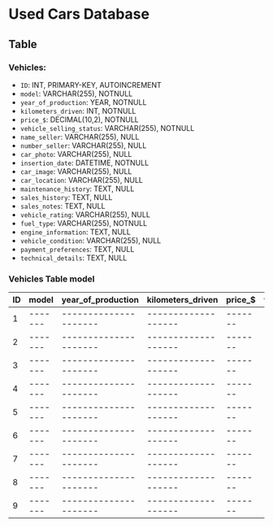# Used Cars Database

## Table

###  **Vehicles:**
   - `ID`: INT, PRIMARY-KEY, AUTOINCREMENT
   - `model`: VARCHAR(255), NOTNULL
   - `year_of_production`: YEAR, NOTNULL
   - `kilometers_driven`: INT, NOTNULL
   - `price_$`: DECIMAL(10,2), NOTNULL
   - `vehicle_selling_status`: VARCHAR(255), NOTNULL
   - `name_seller`: VARCHAR(255), NULL
   - `number_seller`: VARCHAR(255), NULL
   - `car_photo`: VARCHAR(255), NULL
   - `insertion_date`: DATETIME, NOTNULL
   - `car_image`: VARCHAR(255), NULL
   - `car_location`: VARCHAR(255), NULL
   - `maintenance_history`: TEXT, NULL
   - `sales_history`: TEXT, NULL
   - `sales_notes`: TEXT, NULL
   - `vehicle_rating`: VARCHAR(255), NULL
   - `fuel_type`: VARCHAR(255), NOTNULL
   - `engine_information`: TEXT, NULL
   - `vehicle_condition`: VARCHAR(255), NULL
   - `payment_preferences`: TEXT, NULL
   - `technical_details`: TEXT, NULL


### Vehicles Table model

| ID | model | year_of_production | kilometers_driven | price_$ | vehicle_selling_status | name_seller | number_seller | car_photo | insertion_date | car_image | car_location | maintenance_history | sales_history | sales_notes | vehicle_rating | fuel_type | engine_information | vehicle_condition | payment_preferences | technical_details |
|----|-------|---------------------|-------------------|-------|-------------------------|-------------|---------------|-----------|----------------|-----------|--------------|----------------------|---------------|-------------|-----------------|-----------|----------------------|---------------------|----------------------|-------------------|
| 1  |-------|---------------------|-------------------|-------|-------------------------|-------------|---------------|-----------|----------------|-----------|--------------|----------------------|---------------|-------------|-----------------|-----------|----------------------|---------------------|----------------------|-------------------|
| 2  |-------|---------------------|-------------------|-------|-------------------------|-------------|---------------|-----------|----------------|-----------|--------------|----------------------|---------------|-------------|-----------------|-----------|----------------------|---------------------|----------------------|-------------------|
| 3  |-------|---------------------|-------------------|-------|-------------------------|-------------|---------------|-----------|----------------|-----------|--------------|----------------------|---------------|-------------|-----------------|-----------|----------------------|---------------------|----------------------|-------------------|
| 4  |-------|---------------------|-------------------|-------|-------------------------|-------------|---------------|-----------|----------------|-----------|--------------|----------------------|---------------|-------------|-----------------|-----------|----------------------|---------------------|----------------------|-------------------|
| 5  |-------|---------------------|-------------------|-------|-------------------------|-------------|---------------|-----------|----------------|-----------|--------------|----------------------|---------------|-------------|-----------------|-----------|----------------------|---------------------|----------------------|-------------------|
| 6  |-------|---------------------|-------------------|-------|-------------------------|-------------|---------------|-----------|----------------|-----------|--------------|----------------------|---------------|-------------|-----------------|-----------|----------------------|---------------------|----------------------|-------------------|
| 7  |-------|---------------------|-------------------|-------|-------------------------|-------------|---------------|-----------|----------------|-----------|--------------|----------------------|---------------|-------------|-----------------|-----------|----------------------|---------------------|----------------------|-------------------|
| 8  |-------|---------------------|-------------------|-------|-------------------------|-------------|---------------|-----------|----------------|-----------|--------------|----------------------|---------------|-------------|-----------------|-----------|----------------------|---------------------|----------------------|-------------------|
| 9  |-------|---------------------|-------------------|-------|-------------------------|-------------|---------------|-----------|----------------|-----------|--------------|----------------------|---------------|-------------|-----------------|-----------|----------------------|---------------------|----------------------|-------------------|
